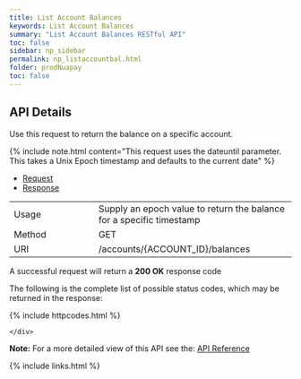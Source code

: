 ```yaml
---
title: List Account Balances
keywords: List Account Balances
summary: "List Account Balances RESTful API"
toc: false
sidebar: np_sidebar
permalink: np_listaccountbal.html
folder: prodNuapay
toc: false
---
```


## API Details

Use this request to return the balance on a specific account.

{% include note.html content="This request uses the dateuntil parameter. This takes a Unix Epoch timestamp and defaults to the current date" %}



<ul id="profileTabs" class="nav nav-tabs">
    <li class="active"><a href="#profile" data-toggle="tab">Request</a></li>
    <li><a href="#about" data-toggle="tab">Response</a></li>
   
</ul>
  <div class="tab-content">
<div role="tabpanel" class="tab-pane active" id="profile">


  <table>
<colgroup>
<col width="30%" />
<col width="90%" />
</colgroup>

<tbody>
<tr>
<td markdown="span">Usage</td>
<td markdown="span">Supply an epoch value to return the balance for a specific timestamp</td>
</tr>
<tr>
<td markdown="span">Method</td>
<td markdown="span"><span class="label label-success">GET </span>
</td>
</tr>
<tr>
<td markdown="span">URI</td>
<td markdown="span">/accounts/{ACCOUNT_ID}/balances
</td>
</tr>
</tbody>
</table>



</div>

<div role="tabpanel" class="tab-pane" id="about">
<p>A successful request will return a <b>200 OK</b> response code</p>
<p>The following is the complete list of possible status codes, which may be returned in the response:</p>
    {% include httpcodes.html %}
    
 
    </div>


</div>

<b>Note:</b> For a more detailed view of this API see the: <a href="https://docs.nuapay.com/v1/#list-account-balances" target = '_blank'><i class="fa fa-cogs"></i> API Reference</a>


<!--{% include swaggerlink.html %}-->


{% include links.html %}
